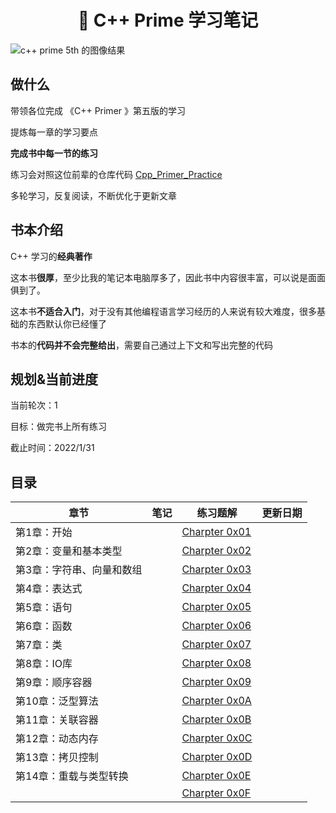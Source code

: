 <h1 align="center">📔 C++ Prime 学习笔记</h1>

![c++ prime 5th 的图像结果](https://s2.loli.net/2021/12/14/VSEWJ5crKF27tm9.jpg)



## 做什么

带领各位完成 《C++ Primer 》第五版的学习

提炼每一章的学习要点

**完成书中每一节的练习**

练习会对照这位前辈的仓库代码 [Cpp_Primer_Practice](https://github.com/applenob/Cpp_Primer_Practice)

多轮学习，反复阅读，不断优化于更新文章



## 书本介绍

C++ 学习的**经典著作**

这本书**很厚**，至少比我的笔记本电脑厚多了，因此书中内容很丰富，可以说是面面俱到了。

这本书**不适合入门**，对于没有其他编程语言学习经历的人来说有较大难度，很多基础的东西默认你已经懂了

书本的**代码并不会完整给出**，需要自己通过上下文和写出完整的代码



## 规划&当前进度

当前轮次：1

目标：做完书上所有练习

截止时间：2022/1/31

## 目录

| 章节                      | 笔记 | 练习题解                                          | 更新日期 |
| ------------------------- | ---- | ------------------------------------------------- | -------- |
| 第1章：开始               |      | [Charpter 0x01](/C++/C++prime/Charpter%200x01.md) |          |
| 第2章：变量和基本类型     |      | [Charpter 0x02](/C++/C++prime/Charpter%200x02.md) |          |
| 第3章：字符串、向量和数组 |      | [Charpter 0x03](/C++/C++prime/Charpter%200x03.md) |          |
| 第4章：表达式             |      | [Charpter 0x04](/C++/C++prime/Charpter%200x04.md) |          |
| 第5章：语句               |      | [Charpter 0x05](/C++/C++prime/Charpter%200x05.md) |          |
| 第6章：函数               |      | [Charpter 0x06](/C++/C++prime/Charpter%200x06.md) |          |
| 第7章：类                 |      | [Charpter 0x07](/C++/C++prime/Charpter%200x07.md) |          |
| 第8章：IO库               |      | [Charpter 0x08](/C++/C++prime/Charpter%200x08.md) |          |
| 第9章：顺序容器           |      | [Charpter 0x09](/C++/C++prime/Charpter%200x09.md) |          |
| 第10章：泛型算法          |      | [Charpter 0x0A](/C++/C++prime/Charpter%200x0A.md) |          |
| 第11章：关联容器          |      | [Charpter 0x0B](/C++/C++prime/Charpter%200x0B.md) |          |
| 第12章：动态内存          |      | [Charpter 0x0C](/C++/C++prime/Charpter%200x0C.md) |          |
| 第13章：拷贝控制          |      | [Charpter 0x0D](/C++/C++prime/Charpter%200x0D.md) |          |
| 第14章：重载与类型转换    |      | [Charpter 0x0E](/C++/C++prime/Charpter%200x0E.md) |          |
|                           |      | [Charpter 0x0F](/C++/C++prime/Charpter%200x0F.md) |          |

